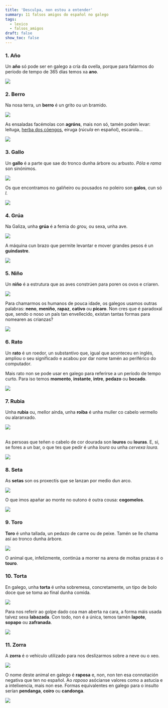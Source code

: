 ```yaml
---
title: 'Desculpa, non estou a entender'
summary: 11 falsos amigos do español no galego
tags:
  - lexico
  - falsos_amigos
draft: false
show_toc: false
---
```

### 1. Año

Un **año** só pode ser en galego a cría da ovella, porque para falarmos do período de tempo de 365 días temos xa **ano**.

![](/img/año.jpg)

### 2. Berro

Na nosa terra, un **berro** é un grito ou un bramido.

![](/img/berro.jpg)

As ensaladas facémolas con **agróns**, mais non só, tamén poden levar: leituga, [herba dos cóengos](https://portaldaspalabras.gal/lexico/mira-que-din/herba-dos-coengos/), eiruga (*rúcula* en español), escarola...

![](/img/agron.jpg)

### 3. Gallo

Un **gallo** é a parte que sae do tronco dunha árbore ou arbusto. *Póla* e *rama* son sinónimos.

![](/img/gallo.jpg)

Os que encontramos no galiñeiro ou pousados no poleiro son **galos**, cun só *l.*

![](/img/galo.jpg)

### 4. Grúa

Na Galiza, unha **grúa** é a femia do *grou,* ou sexa, unha ave.

![](/img/grua.jpg)

A máquina cun brazo que permite levantar e mover grandes pesos é un **guindastre**.

![](/img/o_guindastre.jpg)

### 5. Niño

Un **niño** é a estrutura que as aves constrúen para poren os ovos e criaren.

![](/img/niño.jpg)

Para chamarmos os humanos de pouca idade, os galegos usamos outras palabras: **neno**, **meniño**, **rapaz**, **cativo** ou **pícaro**. Non cres que é paradoxal que, sendo o noso un país tan envellecido, existan tantas formas para nomearen as crianzas?

![](/img/neno.jpg)

### 6. Rato

Un **rato** é un roedor, un substantivo que, igual que aconteceu en inglés, ampliou o seu significado e acabou por dar nome tamén ao periférico do computador.

Mais rato non se pode usar en galego para referirse a un período de tempo curto. Para iso temos  **momento**, **instante**, **intre**, **pedazo** ou **bocado**.

![](/img/rato_animal.jpg)

### 7. Rubia

Unha **rubia** ou, mellor aínda, unha **roiba** é unha muller co cabelo vermello ou alaranxado.

![](/img/roiba.jpg)

\
As persoas que teñen o cabelo de cor dourada son **louros** ou **louras**. E, si, se fores a un bar, o que tes que pedir é unha *loura* ou unha *cervexa loura.*

![](/img/loura.jpg)

### 8. Seta

As **setas** son os proxectís que se lanzan por medio dun arco.

![](/img/setas.jpg)

O que imos apañar ao monte no outono é outra cousa: **cogomelos**.

![](/img/cogomelos.jpg)

### 9. Toro

**Toro** é unha tallada, un pedazo de carne ou de peixe. Tamén se lle chama así ao tronco dunha árbore.

![](/img/toro_salmon.jpg)

O animal que, infelizmente, continúa a morrer na arena de moitas prazas é o **touro**.

### 10. Torta

En galego, unha **torta** é unha sobremesa, concretamente, un tipo de bolo doce que se toma ao final dunha comida.

![](/img/torta_bolo.jpg)

Para nos referir ao golpe dado coa man aberta na cara, a forma máis usada talvez sexa **labazada**. Con todo, non é a única, temos tamén **lapote**, **sopapo** ou **zafranada**.

![](/img/labazada.jpg)

### 11. Zorra

A **zorra** é o vehículo utilizado para nos deslizarmos sobre a neve ou o xeo.

![](/img/zorra.jpg)

O nome deste animal en galego é **raposa** e, non, non ten esa connotación negativa que ten no español. Ao *raposo* asócianse valores como a astucia e a intelixencia, mais non ese. Formas equivalentes en galego para o insulto serían **pendanga**, **coiro** ou **candonga**.

![](/img/raposa.jpg)
